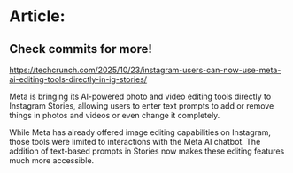 # Article:

## Check commits for more!
https://techcrunch.com/2025/10/23/instagram-users-can-now-use-meta-ai-editing-tools-directly-in-ig-stories/

Meta is bringing its AI-powered photo and video editing tools directly to Instagram Stories, allowing users to enter text prompts to add or remove things in photos and videos or even change it completely.

While Meta has already offered image editing capabilities on Instagram, those tools were limited to interactions with the Meta AI chatbot. The addition of text-based prompts in Stories now makes these editing features much more accessible.